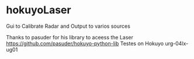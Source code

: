 # hokuyoLaser
Gui to Calibrate Radar and Output to varios sources

Thanks to pasuder for his library to aceess the Laser https://github.com/pasuder/hokuyo-python-lib
Testes on Hokuyo urg-04lx-ug01
